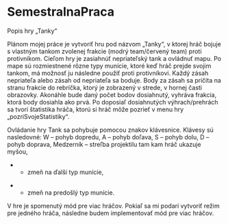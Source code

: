 # SemestralnaPraca
Popis hry „Tanky“

Plánom mojej práce je vytvoriť hru pod názvom „Tanky“, v ktorej hráč bojuje s vlastným tankom
zvolenej frakcie (modrý team/červený team) proti protivníkom. Cieľom hry je zasiahnúť nepriateľský
tank a ovládnuť mapu. Po mape sú rozmiestnené rôzne typy munície, ktoré keď hráč prejde svojim
tankom, má možnosť ju následne použiť proti protivníkovi. Každý zásah nepriateľa alebo zásah od
nepriateľa sa boduje. Body za zásah sa pričíta na stranu frakcie do rebríčka, ktorý je zobrazený
v strede, v hornej časti obrazovky. Akonáhle bude daný počet bodov dosiahnutý, vyhráva frakcia,
ktorá body dosiahla ako prvá. Po doposiaľ dosiahnutých výhrach/prehrách sa tvorí štatistika hráča,
ktorú si hráč môže pozrieť v menu hry „pozriSvojeStatistiky“.

Ovládanie hry
Tank sa pohybuje pomocou znakov klávesnice. Klávesy sú nasledovné:
W – pohyb dopredu,
A – pohyb doľava,
S – pohyb dolu,
D – pohyb doprava,
Medzerník – streľba projektilu tam kam hráč ukazuje myšou,
+ - zmeň na ďalší typ munície,
- - zmeň na predošlý typ munície.

V hre je spomenutý mód pre viac hráčov. Pokiaľ sa mi podarí vytvoriť režim pre jedného hráča,
následne budem implementovať mód pre viac hráčov.
